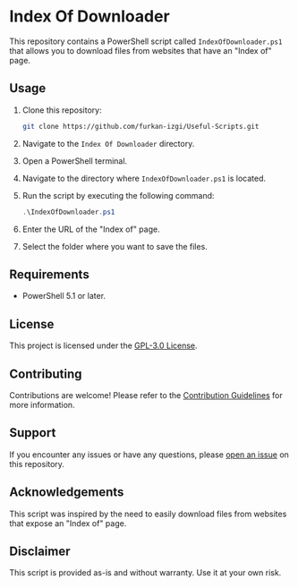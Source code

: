 # Index Of Downloader

This repository contains a PowerShell script called `IndexOfDownloader.ps1` that allows you to download files from websites that have an "Index of" page.

## Usage

1. Clone this repository:

    ```bash
    git clone https://github.com/furkan-izgi/Useful-Scripts.git
    ```

2. Navigate to the `Index Of Downloader` directory.

3. Open a PowerShell terminal.

4. Navigate to the directory where `IndexOfDownloader.ps1` is located.

5. Run the script by executing the following command:
    ```powershell
    .\IndexOfDownloader.ps1
    ```

6. Enter the URL of the "Index of" page.

7. Select the folder where you want to save the files.

## Requirements

- PowerShell 5.1 or later.

## License

This project is licensed under the [GPL-3.0 License](LICENSE).

## Contributing

Contributions are welcome! Please refer to the [Contribution Guidelines](CONTRIBUTING.md) for more information.

## Support

If you encounter any issues or have any questions, please [open an issue](https://github.com/mickiemouse/Useful-Scripts/issues) on this repository.

## Acknowledgements

This script was inspired by the need to easily download files from websites that expose an "Index of" page.

## Disclaimer

This script is provided as-is and without warranty. Use it at your own risk.
